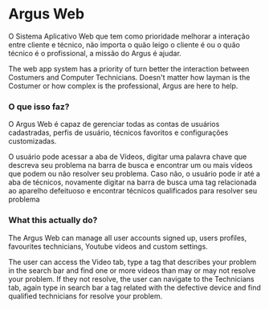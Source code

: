 # Argus Web

O Sistema Aplicativo Web que tem como prioridade melhorar a interação entre cliente e técnico, não importa o quão leigo o cliente é ou o quão técnico é o profissional, a missão do Argus é ajudar.

The web app system has a priority of turn better the interaction between Costumers and Computer Technicians. Doesn't matter how layman is the Costumer or how complex is the professional, Argus are here to help.

### O que isso faz?

O Argus Web é capaz de gerenciar todas as contas de usuários cadastradas, perfis de usuário, técnicos favoritos e configurações customizadas.

O usuário pode acessar a aba de Vídeos, digitar uma palavra chave que descreva seu problema na barra de busca e encontrar um ou mais vídeos que podem ou não resolver seu problema. Caso não, o usuário pode ir até a aba de técnicos, novamente digitar na barra de busca uma tag relacionada ao aparelho defeituoso e encontrar técnicos qualificados para resolver seu problema 

### What this actually do?

The Argus Web can manage all user accounts signed up, users profiles, favourites technicians, Youtube videos and custom settings.

The user can access the Video tab, type a tag that describes your problem in the search bar and find one or more videos than may or may not resolve your problem. If they not resolve, the user can navigate to the Technicians tab, again type in search bar a tag related with the defective device and find qualified technicians for resolve your problem.
